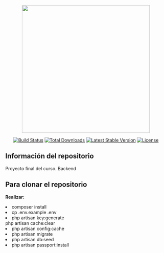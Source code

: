 <p align="center"><a href="https://laravel.com" target="_blank"><img src="https://raw.githubusercontent.com/laravel/art/master/logo-lockup/5%20SVG/2%20CMYK/1%20Full%20Color/laravel-logolockup-cmyk-red.svg" width="400"></a></p>

<p align="center">
<a href="https://travis-ci.org/laravel/framework"><img src="https://travis-ci.org/laravel/framework.svg" alt="Build Status"></a>
<a href="https://packagist.org/packages/laravel/framework"><img src="https://img.shields.io/packagist/dt/laravel/framework" alt="Total Downloads"></a>
<a href="https://packagist.org/packages/laravel/framework"><img src="https://img.shields.io/packagist/v/laravel/framework" alt="Latest Stable Version"></a>
<a href="https://packagist.org/packages/laravel/framework"><img src="https://img.shields.io/packagist/l/laravel/framework" alt="License"></a>
</p>

## Información del repositorio
Proyecto final del curso. Backend

## Para clonar el repositorio

<p><b>Realizar:</b></p>
<lu>
    <li>composer install</li>
    <li>cp .env.example .env</li>
    <li>php artisan key:generate</li
    <li>php artisan cache:clear</li>
    <li>php artisan config:cache</li>
    <li>php artisan migrate</li>
    <li>php artisan db:seed</li>
    <li>php artisan passport:install</li>
</lu> 


